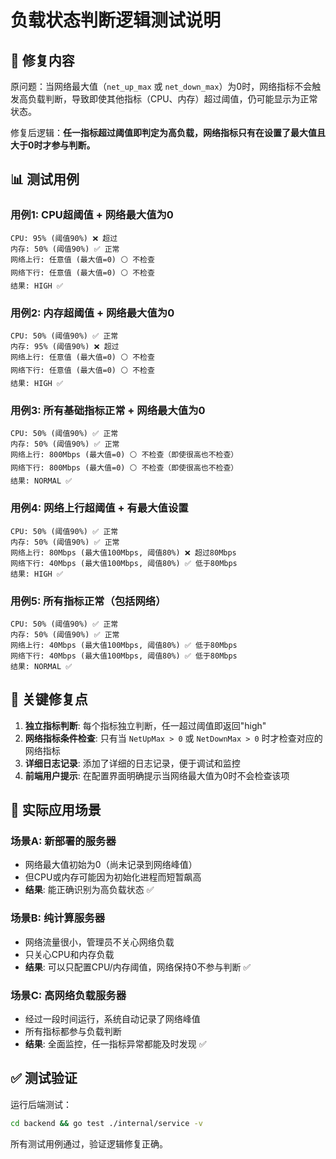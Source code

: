 # 负载状态判断逻辑测试说明

## 🎯 修复内容

原问题：当网络最大值（`net_up_max` 或 `net_down_max`）为0时，网络指标不会触发高负载判断，导致即使其他指标（CPU、内存）超过阈值，仍可能显示为正常状态。

修复后逻辑：**任一指标超过阈值即判定为高负载，网络指标只有在设置了最大值且大于0时才参与判断。**

## 📊 测试用例

### 用例1: CPU超阈值 + 网络最大值为0
```
CPU: 95% (阈值90%) ❌ 超过
内存: 50% (阈值90%) ✅ 正常
网络上行: 任意值 (最大值=0) ⚪ 不检查
网络下行: 任意值 (最大值=0) ⚪ 不检查
结果: HIGH ✅
```

### 用例2: 内存超阈值 + 网络最大值为0
```
CPU: 50% (阈值90%) ✅ 正常
内存: 95% (阈值90%) ❌ 超过
网络上行: 任意值 (最大值=0) ⚪ 不检查
网络下行: 任意值 (最大值=0) ⚪ 不检查
结果: HIGH ✅
```

### 用例3: 所有基础指标正常 + 网络最大值为0
```
CPU: 50% (阈值90%) ✅ 正常
内存: 50% (阈值90%) ✅ 正常
网络上行: 800Mbps (最大值=0) ⚪ 不检查（即使很高也不检查）
网络下行: 800Mbps (最大值=0) ⚪ 不检查（即使很高也不检查）
结果: NORMAL ✅
```

### 用例4: 网络上行超阈值 + 有最大值设置
```
CPU: 50% (阈值90%) ✅ 正常
内存: 50% (阈值90%) ✅ 正常
网络上行: 80Mbps (最大值100Mbps, 阈值80%) ❌ 超过80Mbps
网络下行: 40Mbps (最大值100Mbps, 阈值80%) ✅ 低于80Mbps
结果: HIGH ✅
```

### 用例5: 所有指标正常（包括网络）
```
CPU: 50% (阈值90%) ✅ 正常
内存: 50% (阈值90%) ✅ 正常
网络上行: 40Mbps (最大值100Mbps, 阈值80%) ✅ 低于80Mbps
网络下行: 40Mbps (最大值100Mbps, 阈值80%) ✅ 低于80Mbps
结果: NORMAL ✅
```

## 🔧 关键修复点

1. **独立指标判断**: 每个指标独立判断，任一超过阈值即返回"high"
2. **网络指标条件检查**: 只有当 `NetUpMax > 0` 或 `NetDownMax > 0` 时才检查对应的网络指标
3. **详细日志记录**: 添加了详细的日志记录，便于调试和监控
4. **前端用户提示**: 在配置界面明确提示当网络最大值为0时不会检查该项

## 🚀 实际应用场景

### 场景A: 新部署的服务器
- 网络最大值初始为0（尚未记录到网络峰值）
- 但CPU或内存可能因为初始化进程而短暂飙高
- **结果**: 能正确识别为高负载状态 ✅

### 场景B: 纯计算服务器
- 网络流量很小，管理员不关心网络负载
- 只关心CPU和内存负载
- **结果**: 可以只配置CPU/内存阈值，网络保持0不参与判断 ✅

### 场景C: 高网络负载服务器
- 经过一段时间运行，系统自动记录了网络峰值
- 所有指标都参与负载判断
- **结果**: 全面监控，任一指标异常都能及时发现 ✅

## ✅ 测试验证

运行后端测试：
```bash
cd backend && go test ./internal/service -v
```

所有测试用例通过，验证逻辑修复正确。